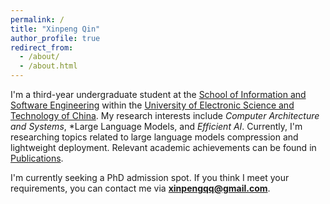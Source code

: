 ```yaml
---
permalink: /
title: "Xinpeng Qin"
author_profile: true
redirect_from: 
  - /about/
  - /about.html
---
```


I'm a third-year undergraduate student at the [School of Information and Software Engineering](https://sise.uestc.edu.cn/) within the [University of Electronic Science and Technology of China](https://www.uestc.edu.cn/). My research interests include *Computer Architecture and Systems*, *Large Language Models, and *Efficient AI*. Currently, I'm researching topics related to large language models compression and lightweight deployment. Relevant academic achievements can be found in [Publications]().

I'm currently seeking a PhD admission spot. If you think I meet your requirements, you can contact me via **xinpengqq@gmail.com**. 

